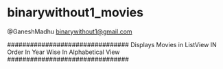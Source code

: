 # binarywithout1_movies

@GaneshMadhu
binarywithout1@gmail.com

################################
	Displays    Movies in ListView
	IN Order
	In Year Wise
	In Alphabetical View
################################

